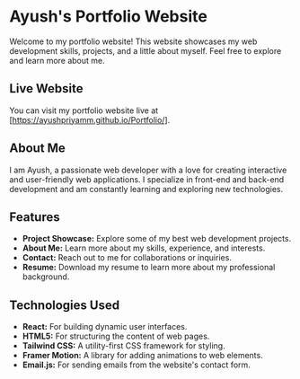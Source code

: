 # Ayush's Portfolio Website

Welcome to my portfolio website! This website showcases my web development skills, projects, and a little about myself. Feel free to explore and learn more about me.

## Live Website

You can visit my portfolio website live at [https://ayushpriyamm.github.io/Portfolio/].

## About Me

I am Ayush, a passionate web developer with a love for creating interactive and user-friendly web applications. I specialize in front-end and back-end development and am constantly learning and exploring new technologies.

## Features

- **Project Showcase:** Explore some of my best web development projects.
- **About Me:** Learn more about my skills, experience, and interests.
- **Contact:** Reach out to me for collaborations or inquiries.
- **Resume:** Download my resume to learn more about my professional background.

## Technologies Used

- **React:** For building dynamic user interfaces.
- **HTML5:** For structuring the content of web pages.
- **Tailwind CSS:** A utility-first CSS framework for styling.
- **Framer Motion:** A library for adding animations to web elements.
- **Email.js:** For sending emails from the website's contact form.
  


